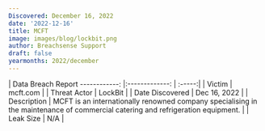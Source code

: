 ```yaml
---
Discovered: December 16, 2022
date: '2022-12-16'
title: MCFT
image: images/blog/lockbit.png
author: Breachsense Support
draft: false
yearmonths: 2022/december
---
```



| Data Breach Report
------------:     |:-------------:    | :-----:|
| Victim      | mcft.com      | 
| Threat Actor      | LockBit      | 
| Date Discovered      | Dec 16, 2022      | 
| Description      | MCFT is an internationally renowned company specialising in the maintenance of commercial catering and refrigeration equipment.      | 
| Leak Size      | N/A      | 

